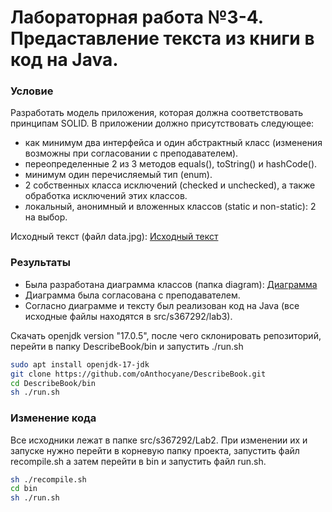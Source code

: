 # Лабораторная работа №3-4. Предаставление текста из книги в код на Java.
### Условие
Разработать модель приложения, которая должна соответствовать принципам SOLID.
В приложении должно присутствовать следующее:
- как минимум два интерфейса и один абстрактный класс (изменения возможны при согласовании с преподавателем).
- переопределенные 2 из 3 методов equals(), toString() и hashCode().
- минимум один перечисляемый тип (enum).
- 2 собственных класса исключений (checked и unchecked), а также обработка исключений этих классов.
- локальный, анонимный и вложенных классов (static и non-static): 2 на выбор.

Исходный текст (файл data.jpg):
[Исходный текст](data.jpg)

### Результаты
- Была разработана диаграмма классов (папка diagram):
[Диаграмма](diagram.md)
- Диаграмма была согласована с преподавателем.
- Согласно диаграмме и тексту был реализован код на Java (все исходные файлы находятся в src/s367292/lab3).

Скачать openjdk version "17.0.5", после чего склонировать репозиторий, перейти в папку DescribeBook/bin и запустить ./run.sh
```bash
sudo apt install openjdk-17-jdk 
git clone https://github.com/oAnthocyane/DescribeBook.git
cd DescribeBook/bin
sh ./run.sh
```

### Изменение кода

Все исходники лежат в папке src/s367292/Lab2.
При изменении их и запуске нужно перейти в корневую папку проекта, запустить файл recompile.sh а затем перейти в bin и запустить файл run.sh.
```bash
sh ./recompile.sh
cd bin
sh ./run.sh
```

